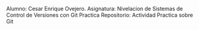 Alumno: Cesar Enrique Ovejero.
Asignatura: Nivelacion de Sistemas de Control de Versiones con Git
Practica Repositorio: Actividad Practica sobre Git


